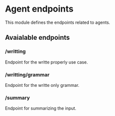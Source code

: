 # Agent endpoints

This module defines the endpoints related to agents.

## Avaialable endpoints

### /writting
Endpoint for the writte properly use case.

### /writting/grammar
Endpoint for the writte only grammar.

### /summary
Endpoint for summarizing the input.